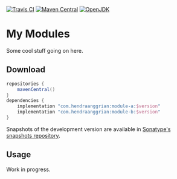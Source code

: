 [![Travis CI](https://img.shields.io/travis/com/jetbrains/pty4j)](https://www.travis-ci.com/github/jetbrains/pty4j/)
[![Maven Central](https://img.shields.io/maven-central/v/org.jetbrains.kotlin/kotlin-stdlib)](https://search.maven.org/artifact/org.jetbrains.kotlin/kotlin-stdlib/)
[![OpenJDK](https://img.shields.io/badge/jdk-1.8+-informational)](https://openjdk.java.net/projects/jdk8/)

# My Modules

Some cool stuff going on here.

## Download

```gradle
repositories {
    mavenCentral()
}
dependencies {
    implementation "com.hendraanggrian:module-a:$version"
    implementation "com.hendraanggrian:module-b:$version"
}
```

Snapshots of the development version are available in [Sonatype's snapshots repository](https://s01.oss.sonatype.org/content/repositories/snapshots/).

## Usage

Work in progress.
